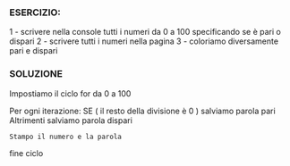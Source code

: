 ### ESERCIZIO:
1 - scrivere nella console tutti i numeri  da 0 a 100 specificando se è pari o dispari
2 - scrivere tutti i numeri nella pagina
3 - coloriamo diversamente pari e dispari

### SOLUZIONE

Impostiamo il ciclo for da 0 a 100

Per ogni iterazione:
    SE ( il resto della divisione è 0 ) 
        salviamo parola pari
    Altrimenti
        salviamo parola dispari

    Stampo il numero e la parola
fine ciclo 
    